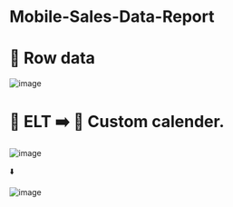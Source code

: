 # Mobile-Sales-Data-Report

# 📃 Row data 
![image](https://github.com/user-attachments/assets/0326475d-abeb-48cc-9fa7-c091ff044fd5)

# 📄 ELT  ➡️ 📅 Custom calender.

![image](https://github.com/user-attachments/assets/c5e578b2-f033-4c2e-8f4c-6ddc602e1687)

⬇️

![image](https://github.com/user-attachments/assets/3797b62f-b96c-4311-b649-1c5854e211ff)
